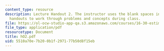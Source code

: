 ```yaml
---
content_type: resource
description: Lecture Handout 2. The instructor uses the blank spaces in these lecture
  handouts to work through problems and concepts during class.
file: https://ol-ocw-studio-app-qa.s3.amazonaws.com/courses/16-30-estimation-and-control-of-aerospace-systems-spring-2004/5510a70e7b200b1f297177b50d8f15eb_hO2.pdf
file_type: application/pdf
resourcetype: Document
title: hO2.pdf
uid: 5510a70e-7b20-0b1f-2971-77b50d8f15eb
---
```

